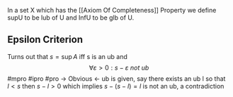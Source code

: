 
In a set X which has the [[Axiom Of Completeness]] Property we define supU to be lub of U and InfU to be glb of U.

## Epsilon Criterion
Turns out that $s=\sup A$ iff s is an ub and
$$
\forall \varepsilon>0 : s-\varepsilon \ not \ ub
$$ #mpro #ipro #pro 
-> Obvious
<- ub is given, say there exists an ub l so that $l < s$ then $s-l>0$ which implies $s-(s-l)=l$ is not an ub, a contradiction